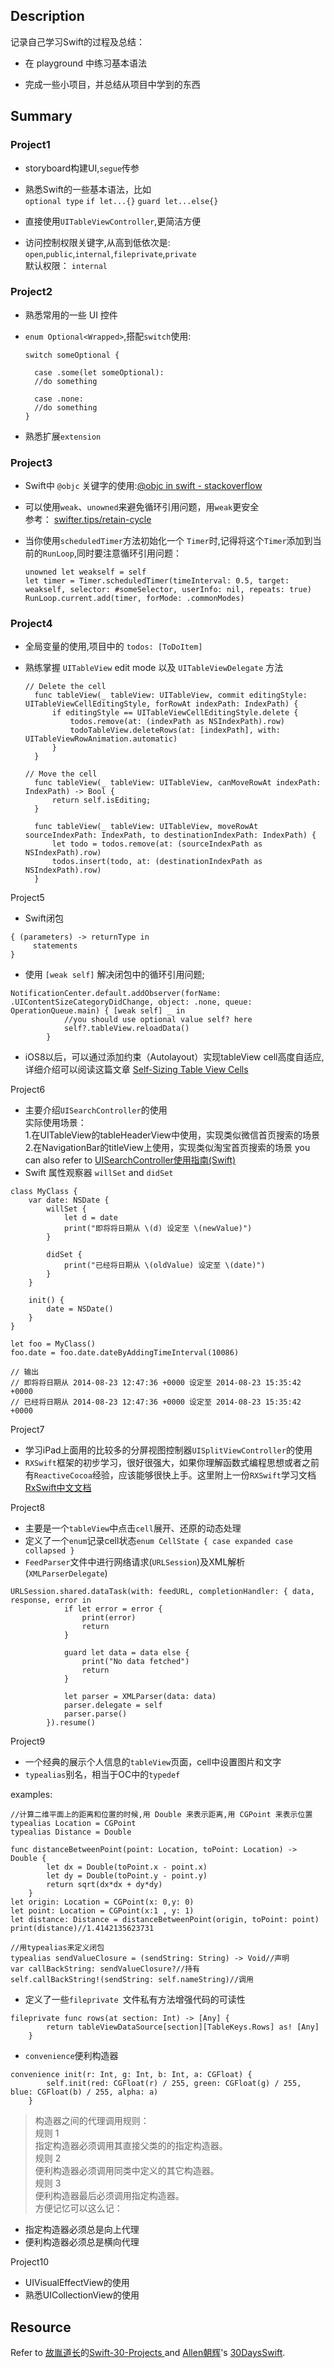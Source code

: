 ## Description

记录自己学习Swift的过程及总结：

* 在 playground 中练习基本语法

* 完成一些小项目，并总结从项目中学到的东西

## Summary

### Project1

* storyboard构建UI,```segue```传参
* 熟悉Swift的一些基本语法，比如  
  ```optional type``` ```if let...{}``` ```guard let...else{}``` 
    
* 直接使用```UITableViewController```,更简洁方便
* 访问控制权限关键字,从高到低依次是:  
  ```open```,```public```,```internal```,```fileprivate```,```private```  
  默认权限： ```internal```

### Project2

* 熟悉常用的一些 UI 控件
* ```enum Optional<Wrapped>```,搭配```switch```使用:
  
  ```
  switch someOptional {
  
  	case .some(let someOptional):
  	//do something
  	
  	case .none:
  	//do something
  }
  ```
* 熟悉扩展```extension``` 

### Project3

* Swift中 ```@objc``` 关键字的使用:[@objc in swift - stackoverflow](https://stackoverflow.com/questions/30795117/when-to-use-objc-in-swift-code)
* 可以使用```weak```、```unowned```来避免循环引用问题，用```weak```更安全  
  参考： [swifter.tips/retain-cycle](http://swifter.tips/retain-cycle/) 
* 当你使用```scheduledTimer```方法初始化一个 ```Timer```时,记得将这个```Timer```添加到当前的```RunLoop```,同时要注意循环引用问题：
    
  ```
  unowned let weakself = self  
  let timer = Timer.scheduledTimer(timeInterval: 0.5, target: weakself, selector: #someSelector, userInfo: nil, repeats: true)  
  RunLoop.current.add(timer, forMode: .commonModes)
  ```
  
### Project4

* 全局变量的使用,项目中的 ```todos: [ToDoItem]``` 
* 熟练掌握 ```UITableView``` edit mode 以及 ```UITableViewDelegate``` 方法
    
  ```
  // Delete the cell
    func tableView(_ tableView: UITableView, commit editingStyle: UITableViewCellEditingStyle, forRowAt indexPath: IndexPath) {
        if editingStyle == UITableViewCellEditingStyle.delete {
            todos.remove(at: (indexPath as NSIndexPath).row)
            todoTableView.deleteRows(at: [indexPath], with: UITableViewRowAnimation.automatic)
        }
    }
    
  // Move the cell
    func tableView(_ tableView: UITableView, canMoveRowAt indexPath: IndexPath) -> Bool {
        return self.isEditing;
    }
    
    func tableView(_ tableView: UITableView, moveRowAt sourceIndexPath: IndexPath, to destinationIndexPath: IndexPath) {
        let todo = todos.remove(at: (sourceIndexPath as NSIndexPath).row)
        todos.insert(todo, at: (destinationIndexPath as NSIndexPath).row)
    }  
  ```

Project5

* Swift闭包

```
{ (parameters) -> returnType in
     statements
}
``` 
* 使用 ```[weak self]``` 解决闭包中的循环引用问题;

```
NotificationCenter.default.addObserver(forName: .UIContentSizeCategoryDidChange, object: .none, queue: OperationQueue.main) { [weak self] _ in
			//you should use optional value self? here
            self?.tableView.reloadData()
        }
```
* iOS8以后，可以通过添加约束（Autolayout）实现tableView cell高度自适应,详细介绍可以阅读这篇文章 [Self-Sizing Table View Cells](https://www.raywenderlich.com/1067-self-sizing-table-view-cells)

Project6

* 主要介绍```UISearchController```的使用  
  实际使用场景：  
  1.在UITableView的tableHeaderView中使用，实现类似微信首页搜索的场景  
  2.在NavigationBar的titleView上使用，实现类似淘宝首页搜索的场景
  you can also refer to [UISearchController使用指南(Swift)](https://www.jianshu.com/p/1111f279c5a9)
* Swift 属性观察器 ```willSet``` and ```didSet```

```
class MyClass {
    var date: NSDate {
        willSet {
            let d = date
            print("即将将日期从 \(d) 设定至 \(newValue)")
        }

        didSet {
            print("已经将日期从 \(oldValue) 设定至 \(date)")
        }
    }

    init() {
        date = NSDate()
    }
}

let foo = MyClass()
foo.date = foo.date.dateByAddingTimeInterval(10086)

// 输出
// 即将将日期从 2014-08-23 12:47:36 +0000 设定至 2014-08-23 15:35:42 +0000
// 已经将日期从 2014-08-23 12:47:36 +0000 设定至 2014-08-23 15:35:42 +0000
``` 
Project7  

* 学习iPad上面用的比较多的分屏视图控制器```UISplitViewController```的使用
* ```RXSwift```框架的初步学习，很好很强大，如果你理解函数式编程思想或者之前有```ReactiveCocoa```经验，应该能够很快上手。这里附上一份```RXSwift```学习文档  
   [RxSwift中文文档](https://beeth0ven.github.io/RxSwift-Chinese-Documentation/)

Project8

* 主要是一个```tableView```中点击```cell```展开、还原的动态处理
* 定义了一个```enum```记录cell状态```enum CellState {
    case expanded
    case collapsed
}```
* ```FeedParser```文件中进行网络请求(```URLSession```)及XML解析(```XMLParserDelegate```)

```
URLSession.shared.dataTask(with: feedURL, completionHandler: { data, response, error in
            if let error = error {
                print(error)
                return
            }
            
            guard let data = data else {
                print("No data fetched")
                return
            }
            
            let parser = XMLParser(data: data)
            parser.delegate = self
            parser.parse()
        }).resume()
```

Project9

* 一个经典的展示个人信息的```tableView```页面，cell中设置图片和文字
* ```typealias```别名，相当于OC中的```typedef```  
 
examples:

```
//计算二维平面上的距离和位置的时候,用 Double 来表示距离,用 CGPoint 来表示位置  
typealias Location = CGPoint
typealias Distance = Double

func distanceBetweenPoint(point: Location, toPoint: Location) -> Double {
        let dx = Double(toPoint.x - point.x)
        let dy = Double(toPoint.y - point.y)
        return sqrt(dx*dx + dy*dy)
    }
let origin: Location = CGPoint(x: 0,y: 0)
let point: Location = CGPoint(x:1 , y: 1)
let distance: Distance = distanceBetweenPoint(origin, toPoint: point)
print(distance)//1.4142135623731
```
```
//用typealias来定义闭包
typealias sendValueClosure = (sendString: String) -> Void//声明
var callBackString: sendValueClosure?//持有
self.callBackString!(sendString: self.nameString)//调用
```
* 定义了一些```fileprivate ```文件私有方法增强代码的可读性

```
fileprivate func rows(at section: Int) -> [Any] {
        return tableViewDataSource[section][TableKeys.Rows] as! [Any]
    }
```
* ```convenience```便利构造器  

```
convenience init(r: Int, g: Int, b: Int, a: CGFloat) {
        self.init(red: CGFloat(r) / 255, green: CGFloat(g) / 255, blue: CGFloat(b) / 255, alpha: a)
    }
```  

> 构造器之间的代理调用规则：  
规则 1  
指定构造器必须调用其直接父类的的指定构造器。  
规则 2  
便利构造器必须调用同类中定义的其它构造器。  
规则 3  
便利构造器最后必须调用指定构造器。  
方便记忆可以这么记：  
* 指定构造器必须总是向上代理  
* 便利构造器必须总是横向代理

Project10

* UIVisualEffectView的使用
* 熟悉UICollectionView的使用


## Resource

Refer to  [故胤道长](https://twitter.com/guyindaozhang)的[Swift-30-Projects
](https://github.com/soapyigu/Swift-30-Projects) and [Allen朝辉](https://twitter.com/creativewang)'s [30DaysSwift](https://github.com/allenwong/30DaysofSwift).
